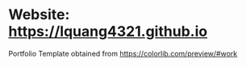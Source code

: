 # Website: https://lquang4321.github.io
Portfolio
Template obtained from https://colorlib.com/preview/#work
